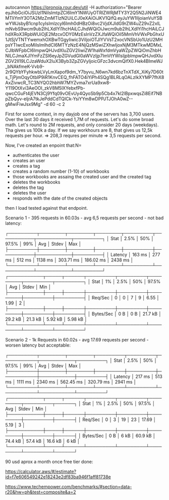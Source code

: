  autocannon https://pronoia.rour.dev/util -H authorization="Bearer eyJhbGciOiJSUzI1NiIsImtpZCI6ImY1NWUyOTRlZWRjMTY3Y2Q5N2JiNWE4MTliYmY3OTA2MzZmMTIzN2UiLCJ0eXAiOiJKV1QifQ.eyJuYW1lIjoianVuYSBwYWJsbyB1cnp1cyIsImlzcyI6Imh0dHBzOi8vc2VjdXJldG9rZW4uZ29vZ2xlLmNvbS9wcm9ub2lhLXdlYi1hcHAiLCJhdWQiOiJwcm9ub2lhLXdlYi1hcHAiLCJhdXRoX3RpbWUiOjE2MzcxODY0MzEsInVzZXJfaWQiOiI5MmVhVWxPbGhxU1JtSjVTNTYwemxhOXBwTGgyIiwic3ViIjoiOTJlYVVsT2xocVNSbUo1UzU2MHpsYTlwcExoMiIsImlhdCI6MTYzNzE4NjQzMSwiZXhwIjoxNjM3MTkwMDMxLCJlbWFpbCI6ImpwQHJvdXIuZGV2IiwiZW1haWxfdmVyaWZpZWQiOmZhbHNlLCJmaXJlYmFzZSI6eyJpZGVudGl0aWVzIjp7ImVtYWlsIjpbImpwQHJvdXIuZGV2Il19LCJzaWduX2luX3Byb3ZpZGVyIjoicGFzc3dvcmQifX0.Hek4BImeWJ_bNAkfmeK-Vvb9-2r9QYbYFyhkwbLVyLmXapof9dm_Y7byvu_N6wn7kd6bzTnXTdX_XiKy7D60ts_TjPjmOqyOtbIP9iR1KnvCEQ_fhFATO4iYiPh4SQg1BLRLqOALzlkXYMP7fhX8AxZivwcR_TC3NYQO2hbhW7MYZvma7xrUa9xw8-Y119OtXvi3AeOOI_zkV8M5lXYebxfPb-qwcCGuFt4jEVN3Cj9Yfq09vOEvUy4QyoSb9p5Cb4x7kl2lBpxwqsZi8Eif7NBpZbQyv-eljrA7tkJePddCdTQICk-YsiYYm8wDPPJTJOhA0wZ--gMwiFiwJsx9Mg" -d 60 -c 2






First for some context, in my dayjob one of the servers has 3,700 users.
Over the last 30 days it received 1,7M of requests. Let's do some broad math.
Let's round to 2M requests, and only consider 20 days (weekdays).
Tha gives us 100k a day. If we say workhours are 8, that gives us 12,5k requests per hour.
=> 208,3 requres per minute => 3,5 requests per second.

Now, I've created an enpoint that:N=

- authenticates the user
- creates an user
- creates a tag
- creates a random number (1-10) of workbooks
- those workbooks are assaing the created user and the created tag
- deletes the workbooks
- deletes the tag
- deletes the user
- responds with the date of the created objects

then I load tested against that endpoint.

Scenario 1 - 395 requests in 60.03s - avg 6,5 requests per second - not bad latency:

┌─────────┬────────┬────────┬────────┬─────────┬───────────┬───────────┬─────────┐
│ Stat    │ 2.5%   │ 50%    │ 97.5%  │ 99%     │ Avg       │ Stdev     │ Max     │
├─────────┼────────┼────────┼────────┼─────────┼───────────┼───────────┼─────────┤
│ Latency │ 163 ms │ 277 ms │ 512 ms │ 1138 ms │ 303.71 ms │ 186.02 ms │ 2438 ms │
└─────────┴────────┴────────┴────────┴─────────┴───────────┴───────────┴─────────┘
┌───────────┬─────┬──────┬─────────┬─────────┬─────────┬─────────┬─────────┐
│ Stat      │ 1%  │ 2.5% │ 50%     │ 97.5%   │ Avg     │ Stdev   │ Min     │
├───────────┼─────┼──────┼─────────┼─────────┼─────────┼─────────┼─────────┤
│ Req/Sec   │ 0   │ 0    │ 7       │ 9       │ 6.55    │ 1.99    │ 2       │
├───────────┼─────┼──────┼─────────┼─────────┼─────────┼─────────┼─────────┤
│ Bytes/Sec │ 0 B │ 0 B  │ 21.7 kB │ 29.2 kB │ 21.3 kB │ 5.92 kB │ 5.98 kB │
└───────────┴─────┴──────┴─────────┴─────────┴─────────┴─────────┴─────────┘


Scenario 2 - 1k Requests in 60.02s - avg 17.69 requests per second - worsen latency but acceptable: 

┌─────────┬────────┬────────┬─────────┬─────────┬───────────┬───────────┬─────────┐
│ Stat    │ 2.5%   │ 50%    │ 97.5%   │ 99%     │ Avg       │ Stdev     │ Max     │
├─────────┼────────┼────────┼─────────┼─────────┼───────────┼───────────┼─────────┤
│ Latency │ 217 ms │ 513 ms │ 1111 ms │ 2340 ms │ 562.45 ms │ 320.79 ms │ 2941 ms │
└─────────┴────────┴────────┴─────────┴─────────┴───────────┴───────────┴─────────┘
┌───────────┬─────┬──────┬─────────┬─────────┬─────────┬─────────┬──────┐
│ Stat      │ 1%  │ 2.5% │ 50%     │ 97.5%   │ Avg     │ Stdev   │ Min  │
├───────────┼─────┼──────┼─────────┼─────────┼─────────┼─────────┼──────┤
│ Req/Sec   │ 0   │ 3    │ 19      │ 23      │ 17.69   │ 5.19    │ 3    │
├───────────┼─────┼──────┼─────────┼─────────┼─────────┼─────────┼──────┤
│ Bytes/Sec │ 0 B │ 6 kB │ 60.9 kB │ 74.4 kB │ 57.4 kB │ 16.6 kB │ 6 kB │
└───────────┴─────┴──────┴─────────┴─────────┴─────────┴─────────┴──────┘


90 usd aprox a month once free tier done:

https://calculator.aws/#/estimate?id=f7e606549242e18243e2df83ba946f1aff81738e

https://www.techempower.com/benchmarks/#section=data-r20&hw=ph&test=composite&a=2